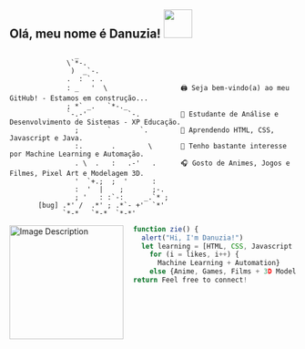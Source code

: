 
<h2> Olá, meu nome é Danuzia! <img src="https://i.pinimg.com/originals/9d/9b/d1/9d9bd13afce1a798d22ecfd9897730ed.gif" width="50"></h2>

  ```
                  _                       
                \`*-.                   
                 )  _`-.                
                .  : `. .               
                : _   '  \                  🖨️ Seja bem-vindo(a) ao meu GitHub! - Estamos em construção...
                ; *` _.   `*-._             
                `-.-'          `-.          🏫 Estudante de Análise e Desenvolvimento de Sistemas - XP Educação.
                  ;       `       `.        🔎 Aprendendo HTML, CSS, Javascript e Java.
                  :.       .        \       🔭 Tenho bastante interesse por Machine Learning e Automação.
                  . \  .   :   .-'   .      🎧 Gosto de Animes, Jogos e Filmes, Pixel Art e Modelagem 3D.
                  '  `+.;  ;  '      :      
                  :  '  |    ;       ;-.
                  ; '   : :`-:     _.`* ;
         [bug] .*' /  .*' ; .*`- +'  `*'
               `*-*   `*-*  `*-*'       
 ```
  <img src="https://64.media.tumblr.com/ce63077c6fbca248d31ac5292572068d/703a4f556397dea1-54/s1280x1920/651ff65ca520738efcb9865d6590b85bb9a8e990.jpg" alt="Image Description" width="200px" align="left" border-radius="50%">





<p>
  
```javascript
  function zie() {
    alert("Hi, I'm Danuzia!")
    let learning = [HTML, CSS, Javascript + Java];
      for (i = likes, i++) {
        Machine Learning + Automation}
      else {Anime, Games, Films + 3D Modeling};
  return Feel free to connect!
  
